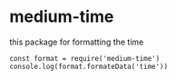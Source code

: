 # medium-time
 this package for formatting the time
 
 ```
 const format = require('medium-time')
 console.log(format.formateData('time'))
 ```